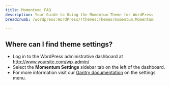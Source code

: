 ```yaml
---
title: Momentum: FAQ
description: Your Guide to Using the Momentum Theme for WordPress
breadcrumb: /wordpress:WordPress/!themes:Themes/momentum:Momentum

---
```


Where can I find theme settings?
-----
* Log in to the WordPress administrative dashboard at http://www.yoursite.com/wp-admin/
* Select the **Momentum Settings** sidebar tab on the left of the dashboard.
* For more information visit our [Gantry documentation](http://gantry-framework.org/documentation/wordpress/configure/) on the settings menu.

[gantry]: http://gantry-framework.org/documentation/wordpress/configure/